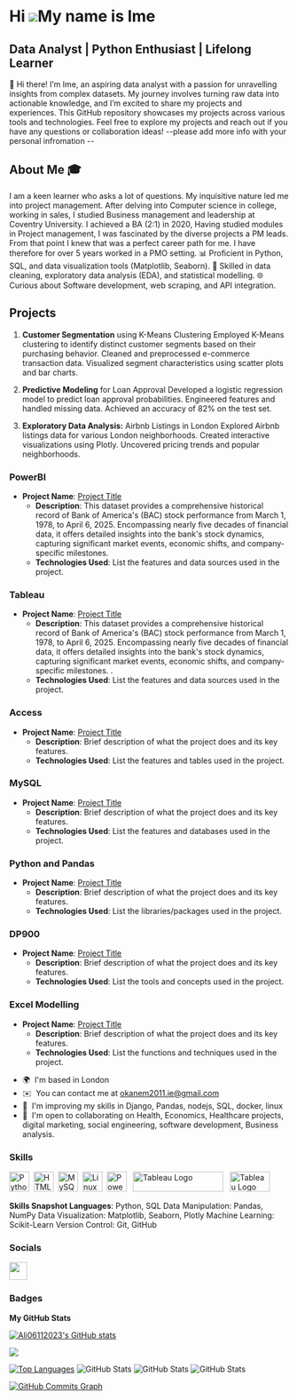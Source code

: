 Hi ![](https://user-images.githubusercontent.com/18350557/176309783-0785949b-9127-417c-8b55-ab5a4333674e.gif)My name is Ime 
===========================================================================================================================

Data Analyst | Python Enthusiast | Lifelong Learner
---------------------------------------------------


👋 Hi there! I’m Ime, an aspiring data analyst with a passion for unravelling insights from complex datasets. My journey involves turning raw data into actionable knowledge, and I’m excited to share my projects and experiences. This GitHub repository showcases my projects across various tools and technologies. Feel free to explore my projects and reach out if you have any questions or collaboration ideas! --please add more info with your personal infromation --

## About Me 🎓 


I am a keen learner who asks a lot of questions. My inquisitive nature led me into project management. After delving into Computer science in college, working in sales, I studied Business management and leadership at Coventry University. I achieved a BA (2:1) in 2020, Having studied modules in Project management, I was fascinated by the diverse projects a PM leads. From that point I knew that was a perfect career path for me. I have therefore for over 5 years worked in a PMO setting. 
📊 Proficient in Python, SQL, and data visualization tools (Matplotlib, Seaborn). 
🧩 Skilled in data cleaning, exploratory data analysis (EDA), and statistical modelling. 
🌐 Curious about Software development, web scraping, and API integration. 

## Projects

1. **Customer Segmentation** using K-Means Clustering Employed K-Means clustering to identify distinct customer segments based on their purchasing behavior. Cleaned and preprocessed e-commerce transaction data. Visualized segment characteristics using scatter plots and bar charts.
   
2. **Predictive Modeling** for Loan Approval Developed a logistic regression model to predict loan approval probabilities. Engineered features and handled missing data. Achieved an accuracy of 82% on the test set.
3. **Exploratory Data Analysis:** Airbnb Listings in London Explored Airbnb listings data for various London neighborhoods. Created interactive visualizations using Plotly. Uncovered pricing trends and popular neighborhoods. 

### PowerBI
- **Project Name**: [Project Title](https://sites.google.com/view/ime-ekanem/projects/powerbi-projects)
  - **Description**: This dataset provides a comprehensive historical record of Bank of America's (BAC) stock performance from March 1, 1978, to April 6, 2025.
                     Encompassing nearly five decades of financial data, it offers detailed insights into the bank's stock dynamics, capturing significant market events,
                    economic shifts, and company-specific milestones.
  - **Technologies Used**: List the features and data sources used in the project.

### Tableau
- **Project Name**: [Project Title](https://sites.google.com/view/ime-ekanem/projects/tableau-projects)
  - **Description**: This dataset provides a comprehensive historical record of Bank of America's (BAC) stock performance from March 1, 1978, to April 6, 2025.
                    Encompassing nearly five decades of financial data, it offers detailed insights into the bank's stock dynamics, capturing significant market events,
                     economic shifts, and company-specific milestones. .
  - **Technologies Used**: List the features and data sources used in the project.

### Access
- **Project Name**: [Project Title](link-to-project)
  - **Description**: Brief description of what the project does and its key features.
  - **Technologies Used**: List the features and tables used in the project.

### MySQL
- **Project Name**: [Project Title](https://sites.google.com/view/ime-ekanem/projects/sql-projects)
  - **Description**: Brief description of what the project does and its key features.
  - **Technologies Used**: List the features and databases used in the project.

### Python and Pandas
- **Project Name**: [Project Title](https://sites.google.com/view/ime-ekanem/projects/python-projects)
  - **Description**: Brief description of what the project does and its key features.
  - **Technologies Used**: List the libraries/packages used in the project.

### DP900
- **Project Name**: [Project Title](https://sites.google.com/view/ime-ekanem/projects/microsoft-azure)
  - **Description**: Brief description of what the project does and its key features.
  - **Technologies Used**: List the tools and concepts used in the project.

### Excel Modelling
- **Project Name**: [Project Title](https://sites.google.com/view/ime-ekanem/projects/excel-projectslink-to-project)
  - **Description**: Brief description of what the project does and its key features.
  - **Technologies Used**: List the functions and techniques used in the project.





* 🌍  I'm based in London
* ✉️  You can contact me at [okanem2011.ie@gmail.com](mailto:okanem2011.ie@gmail.com)
* 🧠  I'm improving my skills in Django, Pandas, nodejs, SQL, docker, linux 
* 🤝  I'm open to collaborating on Health, Economics, Healthcare projects, digital marketing, social engineering, software development, Business analysis. 

### Skills


<p align="left">
<a href="https://www.python.org/" target="_blank" rel="noreferrer"><img src="https://raw.githubusercontent.com/danielcranney/readme-generator/main/public/icons/skills/python-colored.svg" width="36" height="36" alt="Python" /></a>&nbsp;&nbsp;<a href="https://developer.mozilla.org/en-US/docs/Glossary/HTML5" target="_blank" rel="noreferrer"><img src="https://raw.githubusercontent.com/danielcranney/readme-generator/main/public/icons/skills/html5-colored.svg" width="36" height="36" alt="HTML5" /></a>&nbsp;&nbsp;<a href="https://www.mysql.com/" target="_blank" rel="noreferrer"><img src="https://raw.githubusercontent.com/danielcranney/readme-generator/main/public/icons/skills/mysql-colored.svg" width="36" height="36" alt="MySQL" /></a>&nbsp;&nbsp;<a href="https://www.linux.org" target="_blank" rel="noreferrer"><img src="https://raw.githubusercontent.com/danielcranney/readme-generator/main/public/icons/skills/linux-colored.svg" width="36" height="36" alt="Linux" /></a>&nbsp;&nbsp;<a href="https://app.powerbi.com/" target="_blank" rel="noreferrer"><img src="https://cdn.worldvectorlogo.com/logos/power-bi.svg" width="36" height="36" alt="PowerBI" /></a>&nbsp;&nbsp;
   <a href="https://tableau.com/" target="_blank" rel="noreferrer; return false;"><img src="https://raw.githubusercontent.com/gilbarbara/logos/main/logos/tableau.svg" width="163" height="36" alt="Tableau Logo" /></a>&nbsp;&nbsp; <a href="https://www.microsoft.com/en-us/microsoft-365/excel" target="_blank" rel="noreferrer; return false;"><img src="https://img.icons8.com/color/48/microsoft-excel-2019--v1.png" width="72" height="36" alt="Tableau Logo" /></a>&nbsp;&nbsp;

</p>

**Skills Snapshot Languages**: Python, SQL Data Manipulation: Pandas, NumPy Data Visualization: Matplotlib, Seaborn, Plotly Machine Learning: Scikit-Learn Version Control: Git, GitHub

### Socials

<p align="left"> <a href="https://www.github.com/okanem" target="_blank" rel="noreferrer"> <picture> <source media="(prefers-color-scheme: dark)" srcset="https://raw.githubusercontent.com/danielcranney/readme-generator/main/public/icons/socials/github-dark.svg" /> <source media="(prefers-color-scheme: light)" srcset="https://raw.githubusercontent.com/danielcranney/readme-generator/main/public/icons/socials/github.svg" /> <img src="https://raw.githubusercontent.com/danielcranney/readme-generator/main/public/icons/socials/github.svg" width="32" height="32" /> </picture> </a></p>

### Badges

<b>My GitHub Stats</b>

<a href="http://www.github.com/okanem"><img src="https://github-readme-stats.vercel.app/api?username=okanem&show_icons=true&hide=&count_private=true&title_color=0891b2&text_color=ffffff&icon_color=0891b2&bg_color=1c1917&hide_border=true&show_icons=true" alt="Ali06112023's GitHub stats" /></a>

<a href="http://www.github.com/okanem"><img src="https://github-readme-streak-stats.herokuapp.com/?user=okanem&stroke=ffffff&background=1c1917&ring=0891b2&fire=0891b2&currStreakNum=ffffff&currStreakLabel=0891b2&sideNums=ffffff&sideLabels=ffffff&dates=ffffff&hide_border=true" /></a>

<a href="http://github.com/okanem" align="left"><img src="https://github-readme-stats.vercel.app/api/top-langs?username=okanem&show_icons=true&locale=en&layout=compact&theme=chartreuse-dark%22" alt="Top Languages" /></a>
![GitHub Stats](https://github-readme-stats.vercel.app/api?username=okanem&theme=merko&show_icons=true&hide_border=true&count_private=true)
![GitHub Stats](https://streak-stats.demolab.com?user=okanem&theme=merko&hide_border=true)
![GitHub Stats](https://github-readme-stats.vercel.app/api/top-langs/?username=okanem&theme=merko&show_icons=true&hide_border=true&layout=compact)

<a href="http://www.github.com/okanem"><img src="https://github-readme-activity-graph.cyclic.app/graph?username=okanem&bg_color=1c1917&color=ffffff&line=0891b2&point=ffffff&area_color=1c1917&area=true&hide_border=true&custom_title=GitHub%20Commits%20Graph" alt="GitHub Commits Graph" /></a>


